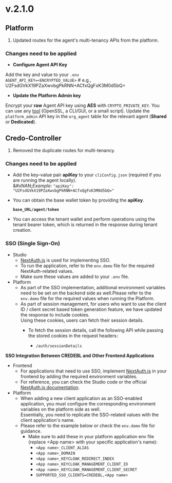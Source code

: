 # v.2.1.0

## Platform

1. Updated routes for the agent's multi-tenancy APIs from the platform.

### Changes need to be applied

* **Configure Agent API Key**

Add the key and value to your `.env`\
`AGENT_API_KEY=<ENCRYPTED_VALUE>` # e.g., U2FsdGVkX19PZaXwvbgPkRNN+ACfxQgFxK3M0d5bQ=



* **Update the Platform Admin key**

Encrypt your **raw** Agent API key using **AES** with `CRYPTO_PRIVATE_KEY`. You can use any [tool](https://aw-aes-encrypt-dcrypt.onrender.com/)          (OpenSSL, a CLI/GUI, or a small script). Update the `platform_admin` API key in the `org_agent` table for the relevant agent (**Shared** or **Dedicated**).



## Credo-Controller

1. Removed the duplicate routes for multi-tenancy.

### Changes need to be applied

* Add the key–value pair **apiKey** to your `cliConfig.json`  (required if you are running the agent locally).\
  &#xNAN;_&#x45;xample:_ `"apiKey": "U2FsdGVkX19PZaXwvbgPkRNN+ACfxQgFxK3M0d5bQ="`
*   You can obtain the base wallet token by providing the **apiKey**.

    <pre><code><strong>base_URL/agent/token
    </strong></code></pre>
* You can access the tenant wallet and perform operations using the tenant bearer token, which is returned in the response during tenant creation.

### SSO (Single Sign-On)

* Studio
  * [NextAuth.js](http://nextauth.js) is used for implementing SSO.
  * To run the application, refer to the `env.demo` file for the required NextAuth-related values.
  * Make sure these values are added to your `.env` file.
* Platform
  * As part of the SSO implementation, additional environment variables need to be set on the backend side as well.Please refer to the `env.demo` file for the required values when running the Platform.
  * As part of session management, for users who want to use the client ID / client secret based token generation feature, we have updated the response to include cookies.\
    Using these cookies, users can fetch their session details.
    *   To fetch the session details, call the following API while passing the stored cookies in the request headers`:`

        * `/auth/sessionDetails`



**SSO Integration Between CREDEBL and Other Frontend Applications**

* Frontend
  * For applications that need to use SSO, implement [NextAuth.js](https://next-auth.js.org/getting-started/introduction) in your frontend by adding the required environment variables.
  * For reference, you can check the Studio code or the official [NextAuth.js documentation](https://next-auth.js.org/getting-started/introduction).
* Platform
  * When adding a new client application as an SSO-enabled application, you must configure the corresponding environment variables on the platform side as well.\
    Essentially, you need to replicate the SSO-related values with the client application's name.
  * Please refer to the example below or check the `env.demo` file for guidance.
    * Make sure to add these in your platform application env file (replace \<App name> with your specific application's name):
      * `<App name>_CLIENT_ALIAS`
      * `<App name>_DOMAIN`
      * `<App name>_KEYCLOAK_REDIRECT_INDEX`
      * `<App name>_KEYCLOAK_MANAGEMENT_CLIENT_ID`
      * `<App name>_KEYCLOAK_MANAGEMENT_CLIENT_SECRET`
      * `SUPPORTED_SSO_CLIENTS=CREDEBL,<App name>`

